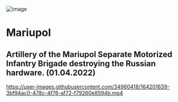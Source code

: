 ![image](https://user-images.githubusercontent.com/34960418/164202145-2c94ae76-5e99-4b81-a2d9-149767eaebd5.png)



# Mariupol 

## Artillery of the Mariupol Separate Motorized Infantry Brigade destroying the Russian hardware. (01.04.2022)

https://user-images.githubusercontent.com/34960418/164201639-3bf94ac0-478c-4f76-af72-f79260e8594b.mp4

